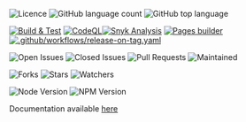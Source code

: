 
![Licence](https://img.shields.io/github/license/decaf-ts/ts-multi-workspace.svg?style=plastic)
![GitHub language count](https://img.shields.io/github/languages/count/decaf-ts/ts-multi-workspace?style=plastic)
![GitHub top language](https://img.shields.io/github/languages/top/decaf-ts/ts-multi-workspace?style=plastic)

[![Build & Test](https://github.com/decaf-ts/ts-multi-workspace/actions/workflows/nodejs-build-prod.yaml/badge.svg)](https://github.com/decaf-ts/ts-multi-workspace/actions/workflows/nodejs-build-prod.yaml)
[![CodeQL](https://github.com/decaf-ts/ts-multi-workspace/actions/workflows/codeql-analysis.yml/badge.svg)](https://github.com/decaf-ts/ts-multi-workspace/actions/workflows/codeql-analysis.yml)[![Snyk Analysis](https://github.com/decaf-ts/ts-multi-workspace/actions/workflows/snyk-analysis.yaml/badge.svg)](https://github.com/decaf-ts/ts-multi-workspace/actions/workflows/snyk-analysis.yaml)
[![Pages builder](https://github.com/decaf-ts/ts-multi-workspace/actions/workflows/pages.yaml/badge.svg)](https://github.com/decaf-ts/ts-multi-workspace/actions/workflows/pages.yaml)
[![.github/workflows/release-on-tag.yaml](https://github.com/decaf-ts/ts-multi-workspace/actions/workflows/release-on-tag.yaml/badge.svg?event=release)](https://github.com/decaf-ts/ts-multi-workspace/actions/workflows/release-on-tag.yaml)

![Open Issues](https://img.shields.io/github/issues/decaf-ts/ts-multi-workspace.svg)
![Closed Issues](https://img.shields.io/github/issues-closed/decaf-ts/ts-multi-workspace.svg)
![Pull Requests](https://img.shields.io/github/issues-pr-closed/decaf-ts/ts-multi-workspace.svg)
![Maintained](https://img.shields.io/badge/Maintained%3F-yes-green.svg)

![Forks](https://img.shields.io/github/forks/decaf-ts/ts-multi-workspace.svg)
![Stars](https://img.shields.io/github/stars/decaf-ts/ts-multi-workspace.svg)
![Watchers](https://img.shields.io/github/watchers/decaf-ts/ts-multi-workspace.svg)

![Node Version](https://img.shields.io/badge/dynamic/json.svg?url=https%3A%2F%2Fraw.githubusercontent.com%2Fbadges%2Fshields%2Fmaster%2Fpackage.json&label=Node&query=$.engines.node&colorB=blue)
![NPM Version](https://img.shields.io/badge/dynamic/json.svg?url=https%3A%2F%2Fraw.githubusercontent.com%2Fbadges%2Fshields%2Fmaster%2Fpackage.json&label=NPM&query=$.engines.npm&colorB=purple)

Documentation available [here](https://decaf-ts.github.io/ts-multi-workspace/)